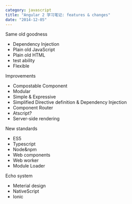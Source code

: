 ```yaml
---
category: javascript
title: "Angular 2 学习笔记: features & changes"
date: "2014-12-05"
---
```


Same old goodness

- Dependency Injection
- Plain old JavaScript
- Plain old HTML
- test ability
- Flexible

Improvements

- Compostable Component
- Modular
- Simple & Expressive
- Simplified Directive definition & Dependency Injection
- Component Router
- Atscript?
- Server-side rendering

New standards

- ES5
- Typescript
- Node&npm
- Web components
- Web worker
- Module Loader

Echo system

- Meterial design
- NativeScript
- Ionic
